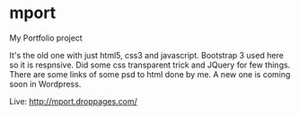 # mport
My Portfolio project

It's the old one with just html5, css3 and javascript. Bootstrap 3 used here so it is respnsive.
Did some css transparent trick and JQuery for few things. There are some links of some psd to html done by me.
A new one is coming soon in Wordpress.

Live: http://mport.droppages.com/
